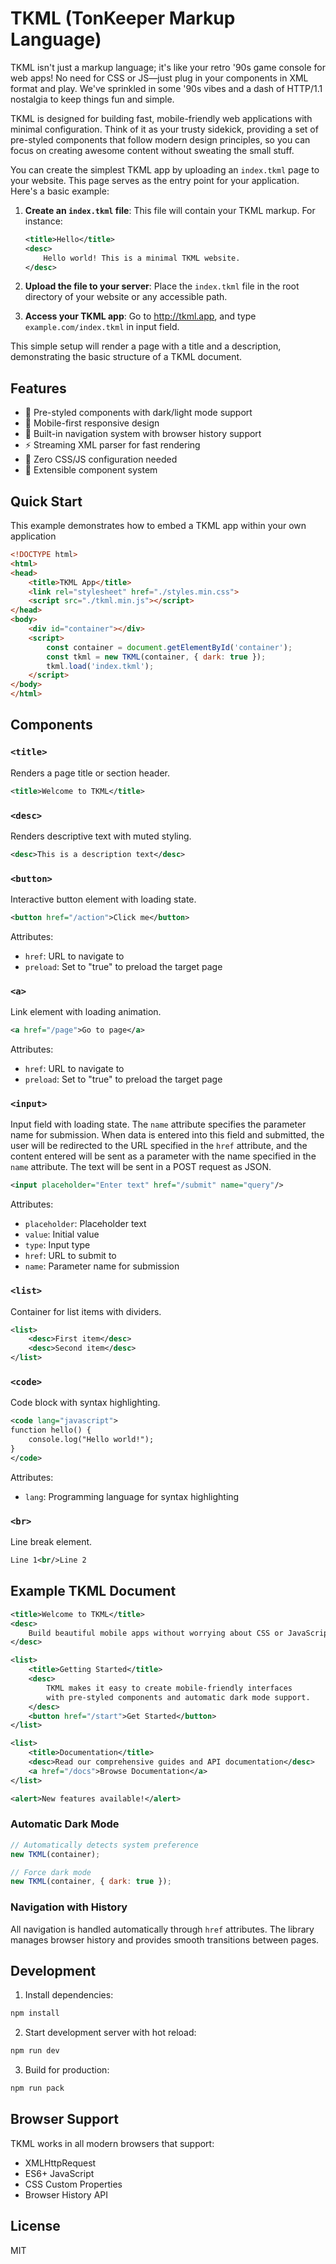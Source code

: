 # TKML (TonKeeper Markup Language)

TKML isn't just a markup language; it's like your retro '90s game console for web apps! No need for CSS or JS—just plug in your components in XML format and play. We've sprinkled in some '90s vibes and a dash of HTTP/1.1 nostalgia to keep things fun and simple.

TKML is designed for building fast, mobile-friendly web applications with minimal configuration. Think of it as your trusty sidekick, providing a set of pre-styled components that follow modern design principles, so you can focus on creating awesome content without sweating the small stuff.

You can create the simplest TKML app by uploading an `index.tkml` page to your website. This page serves as the entry point for your application. Here's a basic example:

1. **Create an `index.tkml` file**: This file will contain your TKML markup. For instance:

   ```xml
   <title>Hello</title>
   <desc>
       Hello world! This is a minimal TKML website.
   </desc>
   ```

2. **Upload the file to your server**: Place the `index.tkml` file in the root directory of your website or any accessible path.

3. **Access your TKML app**: Go to http://tkml.app, and type `example.com/index.tkml` in input field.

This simple setup will render a page with a title and a description, demonstrating the basic structure of a TKML document.

## Features

- 🎨 Pre-styled components with dark/light mode support
- 📱 Mobile-first responsive design
- 🔄 Built-in navigation system with browser history support
- ⚡ Streaming XML parser for fast rendering
- 🎯 Zero CSS/JS configuration needed
- 🔌 Extensible component system

## Quick Start
This example demonstrates how to embed a TKML app within your own application
```html
<!DOCTYPE html>
<html>
<head>
    <title>TKML App</title>
    <link rel="stylesheet" href="./styles.min.css">
    <script src="./tkml.min.js"></script>
</head>
<body>
    <div id="container"></div>
    <script>
        const container = document.getElementById('container');
        const tkml = new TKML(container, { dark: true });
        tkml.load('index.tkml');
    </script>
</body>
</html>
```

## Components

### `<title>`
Renders a page title or section header.
```xml
<title>Welcome to TKML</title>
```

### `<desc>`
Renders descriptive text with muted styling.
```xml
<desc>This is a description text</desc>
```

### `<button>`
Interactive button element with loading state.
```xml
<button href="/action">Click me</button>
```
Attributes:
- `href`: URL to navigate to
- `preload`: Set to "true" to preload the target page

### `<a>`
Link element with loading animation.
```xml
<a href="/page">Go to page</a>
```
Attributes:
- `href`: URL to navigate to
- `preload`: Set to "true" to preload the target page

### `<input>`
Input field with loading state. The `name` attribute specifies the parameter name for submission. When data is entered into this field and submitted, the user will be redirected to the URL specified in the `href` attribute, and the content entered will be sent as a parameter with the name specified in the `name` attribute. The text will be sent in a POST request as JSON.

```xml
<input placeholder="Enter text" href="/submit" name="query"/>
```
Attributes:
- `placeholder`: Placeholder text
- `value`: Initial value
- `type`: Input type
- `href`: URL to submit to
- `name`: Parameter name for submission

### `<list>`
Container for list items with dividers.
```xml
<list>
    <desc>First item</desc>
    <desc>Second item</desc>
</list>
```

### `<code>`
Code block with syntax highlighting.
```xml
<code lang="javascript">
function hello() {
    console.log("Hello world!");
}
</code>
```
Attributes:
- `lang`: Programming language for syntax highlighting

### `<br>`
Line break element.
```xml
Line 1<br/>Line 2
```

## Example TKML Document

```xml
<title>Welcome to TKML</title>
<desc>
    Build beautiful mobile apps without worrying about CSS or JavaScript.
</desc>

<list>
    <title>Getting Started</title>
    <desc>
        TKML makes it easy to create mobile-friendly interfaces
        with pre-styled components and automatic dark mode support.
    </desc>
    <button href="/start">Get Started</button>
</list>

<list>
    <title>Documentation</title>
    <desc>Read our comprehensive guides and API documentation</desc>
    <a href="/docs">Browse Documentation</a>
</list>

<alert>New features available!</alert>
```

### Automatic Dark Mode

```javascript
// Automatically detects system preference
new TKML(container);

// Force dark mode
new TKML(container, { dark: true });
```

### Navigation with History

All navigation is handled automatically through `href` attributes. The library manages browser history and provides smooth transitions between pages.

## Development

1. Install dependencies:
```bash
npm install
```

2. Start development server with hot reload:
```bash
npm run dev
```

3. Build for production:
```bash
npm run pack
```

## Browser Support

TKML works in all modern browsers that support:
- XMLHttpRequest
- ES6+ JavaScript
- CSS Custom Properties
- Browser History API

## License

MIT
